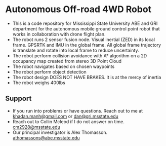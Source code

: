 # Autonomous Off-road 4WD Robot
  - This is a code repository for Mississippi State University ABE and GRI department for the autonomous mobile ground control point robot that works in collaboration with drone flight plan.
  - The robot runs 2 sensor fusion node. Visual inertial (ZED) in its local frame. GPSRTK and IMU in the global frame. All global frame trajectory is translate and rotate into local frame to reduce uncertainty. 
  - The robot perform collision avoidance with A* algorithm on a 2D occupancy map created from stereo 3D Point Cloud
  - The robot navigates based on chosen waypoints
  - The robot perform object detection
  - The robot design DOES NOT HAVE BRAKES. It is at the mercy of inertia
  - The robot weighs 400lbs
## Support
  - If you run into problems or have questions. Reach out to me at khadan.manh@gmail.com or dan@gri.msstate.edu
  - Reach out to Collin Mcleod if I do not answer on time. cm2928@msstate.edu
  - Our principal investigator is Alex Thomasson. athomassons@abe.msstate.edu
